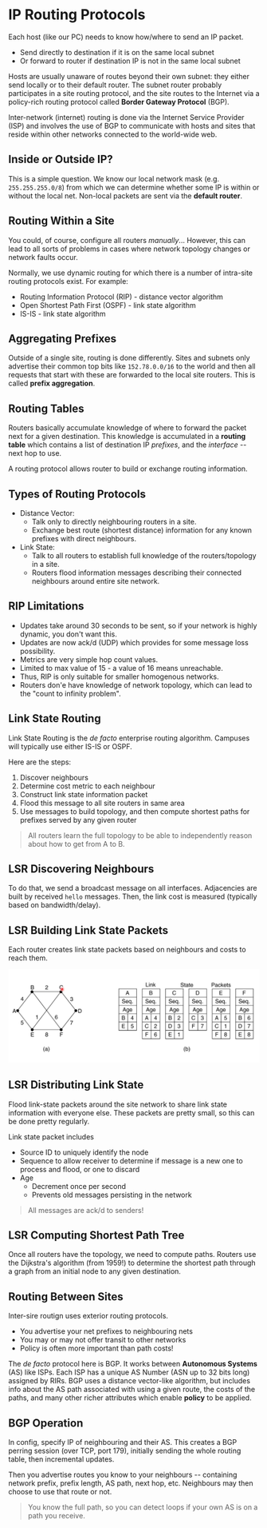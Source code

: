 # IP Routing Protocols

Each host (like our PC) needs to know how/where to send an IP packet.

- Send directly to destination if it is on the same local subnet
- Or forward to router if destination IP is not in the same local subnet

Hosts are usually unaware of routes beyond their own subnet: they either send
locally or to their default router. The subnet router probably participates in a
site routing protocol, and the site routes to the Internet via a policy-rich
routing protocol called **Border Gateway Protocol** (BGP).

Inter-network (internet) routing is done via the Internet Service Provider (ISP)
and involves the use of BGP to communicate with hosts and sites that reside
within other networks connected to the world-wide web.

## Inside or Outside IP?

This is a simple question. We know our local network mask
(e.g. `255.255.255.0/8`) from which we can determine whether some IP is within
or without the local net. Non-local packets are sent via the **default router**.

## Routing Within a Site

You could, of course, configure all routers _manually_... However, this can lead
to all sorts of problems in cases where network topology changes or network
faults occur.

Normally, we use dynamic routing for which there is a number of intra-site
routing protocols exist. For example:

- Routing Information Protocol (RIP) - distance vector algorithm
- Open Shortest Path First (OSPF) - link state algorithm
- IS-IS - link state algorithm

## Aggregating Prefixes

Outside of a single site, routing is done differently. Sites and subnets only
advertise their common top bits like `152.78.0.0/16` to the world and then all
requests that start with these are forwarded to the local site routers. This is
called **prefix aggregation**.

## Routing Tables

Routers basically accumulate knowledge of where to forward the packet next for a
given destination. This knowledge is accumulated in a **routing table** which
contains a list of destination IP _prefixes_, and the _interface_ -- next hop to
use.

A routing protocol allows router to build or exchange routing information.

## Types of Routing Protocols

- Distance Vector:
  - Talk only to directly neighbouring routers in a site.
  - Exchange best route (shortest distance) information for any known prefixes
    with direct neighbours.
- Link State:
  - Talk to all routers to establish full knowledge of the routers/topology in a
    site.
  - Routers flood information messages describing their connected neighbours
    around entire site network.

## RIP Limitations

- Updates take around 30 seconds to be sent, so if your network is highly
  dynamic, you don't want this.
- Updates are now ack/d (UDP) which provides for some message loss possibility.
- Metrics are very simple hop count values.
- Limited to max value of 15 - a value of 16 means unreachable.
- Thus, RIP is only suitable for smaller homogenous networks.
- Routers don'e have knowledge of network topology, which can lead to the "count
  to infinity problem".

## Link State Routing

Link State Routing is the _de facto_ enterprise routing algorithm. Campuses will
typically use either IS-IS or OSPF.

Here are the steps:

1. Discover neighbours
2. Determine cost metric to each neighbour
3. Construct link state information packet
4. Flood this message to all site routers in same area
5. Use messages to build topology, and then compute shortest paths for prefixes
   served by any given router

> All routers learn the full topology to be able to independently reason about
> how to get from A to B.

## LSR Discovering Neighbours

To do that, we send a broadcast message on all interfaces. Adjacencies are built
by received `hello` messages. Then, the link cost is measured (typically based
on bandwidth/delay).

## LSR Building Link State Packets

Each router creates link state packets based on neighbours and costs to reach
them.

![Link state packets](media/06-link-state-packets.png)

## LSR Distributing Link State

Flood link-state packets around the site network to share link state information
with everyone else. These packets are pretty small, so this can be done pretty
regularly.

Link state packet includes

- Source ID to uniquely identify the node
- Sequence to allow receiver to determine if message is a new one to process and
  flood, or one to discard
- Age
  - Decrement once per second
  - Prevents old messages persisting in the network

> All messages are ack/d to senders!

## LSR Computing Shortest Path Tree

Once all routers have the topology, we need to compute paths. Routers use the
Dijkstra's algorithm (from 1959!) to determine the shortest path through a graph
from an initial node to any given destination.

## Routing Between Sites

Inter-sire routign uses exterior routing protocols.

- You advertise your net prefixes to neighbouring nets
- You may or may not offer transit to other networks
- Policy is often more important than path costs!

The _de facto_ protocol here is BGP. It works between **Autonomous Systems**
(AS) like ISPs. Each ISP has a unique AS Number (ASN up to 32 bits long)
assigned by RIRs. BGP uses a distance vector-like algorithm, but includes info
about the AS path associated with using a given route, the costs of the paths,
and many other richer attributes which enable **policy** to be applied.

## BGP Operation

In config, specify IP of neighbouring and their AS. This creates a BGP perring
session (over TCP, port 179), initially sending the whole routing table, then
incremental updates.

Then you advertise routes you know to your neighbours -- containing network
prefix, prefix length, AS path, next hop, etc. Neighbours may then choose to use
that route or not.

> You know the full path, so you can detect loops if your own AS is on a path
> you receive.
